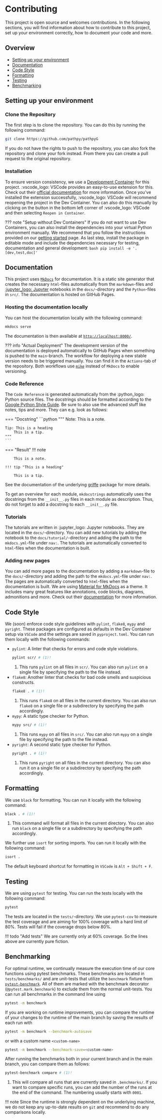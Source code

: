# Contributing

This project is open source and welcomes contributions. In the following sections, you will find information about how to contribute to this project, set up your environment correctly, how to document your code and more.

## Overview

- [Setting up your environment](#setting-up-your-environment)
- [Documentation](#documentation)
- [Code Style](#code-style)
- [Formatting](#formatting)
- [Testing](#testing)
- [Benchmarking](#benchmarking)

## Setting up your environment

### Clone the Repository
The first step is to clone the repository. You can do this by running the following command:
```bash
git clone https://github.com/pathpy/pathpyG
```
If you do not have the rights to push to the repository, you can also fork the repository and clone your fork instead. From there you can create a pull request to the original repository.

### Installation

To ensure version consistency, we use a [Development Container](https://containers.dev/) for this project. :vscode_logo: VSCode provides an easy-to-use extension for this. Check out their [official documentation](https://code.visualstudio.com/docs/devcontainers/containers) for more information. Once you've installed the extension successfully, :vscode_logo: VSCode will recommend reopening the project in the Dev Container. You can also do this manually by clicking on the button in the bottom left corner of :vscode_logo: VSCode and then selecting `Reopen in Container`.

??? note "Setup without Dev Containers"
    If you do not want to use Dev Containers, you can also install the dependencies into your virtual Python environment manually. We recommend that you follow the instructions provided on our [getting started](getting_started.md) page. As last step, install the package in editable mode and include the dependencies necessary for testing, documentation and general development:
    ```bash
    pip install -e '.[dev,test,doc]'
    ```

## Documentation

This project uses [`MkDocs`](https://www.mkdocs.org/) for documentation. It is a static site generator that creates the necessary `html`-files automatically from the `markdown`-files and [:jupyter_logo: Jupyter](https://jupyter.org/) notebooks in the `docs/`-directory and the `Python`-files in `src/`. The documentation is hosted on GitHub Pages.

### Hosting the documentation locally

You can host the documentation locally with the following command:
```bash
mkdocs serve
```
The documentation is then available at [`http://localhost:8000/`](http://localhost:8000/).

??? info "Actual Deployment"
    The development version of the documentation is deployed automatically to GitHub Pages when something is pushed to the `main`-branch. The workflow for deploying a new stable version needs to be triggered manually. You can find it in the `Actions`-tab of the repository. Both workflows use [`mike`](https://github.com/jimporter/mike) instead of `MkDocs` to enable versioning.

### Code Reference

The `Code Reference` is generated automatically from the :python_logo: Python source files. The docstrings should be formatted according to the [Google Python Style Guide](https://google.github.io/styleguide/pyguide.html#38-comments-and-docstrings). Be sure to also use the advanced stuff like notes, tips and more. They can e.g. look as follows:

=== "Docstring"
    ```python
    """
    Note:
        This is a note.

    Tip: This is a heading
        This is a tip.
    """
    ```
=== "Result"
    !!! note

        This is a note.

    !!! tip "This is a heading"

        This is a tip.

See the documentation of the underlying [griffe](https://mkdocstrings.github.io/griffe/docstrings/) package for more details.

To get an overview for each module, `mkdocstrings` automatically uses the docstrings from the `__init__.py` files in each module as description. Thus, do not forget to add a docstring to each `__init__.py` file.

### Tutorials

The tutorials are written in :jupyter_logo: Jupyter notebooks. They are located in the `docs/`-directory. You can add new tutorials by adding the notebook to the `docs/tutorial/`-directory and adding the path to the `mkdocs.yml`-file under `nav:`. The tutorials are automatically converted to `html`-files when the documentation is built.

### Adding new pages

You can add more pages to the documentation by adding a `markdown`-file to the `docs/`-directory and adding the path to the `mkdocs.yml`-file under `nav:`. The pages are automatically converted to `html`-files when the documentation is built. We are using [Material for MkDocs](https://squidfunk.github.io/mkdocs-material/) as a theme. It includes many great features like annotations, code blocks, diagrams, admonitions and more. Check out their [documentation](https://squidfunk.github.io/mkdocs-material/reference/) for more information.

## Code Style

We (soon) enforce code style guidelines with `pylint`, `flake8`, `mypy` and `pyright`. These packages are configured as defaults in the Dev Container setup via `VSCode` and the settings are saved in `pyproject.toml`. You can run them locally with the following commands:

- `pylint`: A linter that checks for errors and code style violations.
    ```bash
    pylint scr/ # (1)!
    ```
    1. This runs `pylint` on all files in `scr/`. You can also run `pylint` on a single file by specifying the path to the file instead.
- `flake8`: Another linter that checks for bad code smells and suspicious constructs.
    ```bash
    flake8 . # (1)!
    ```
    1. This runs `flake8` on all files in the current directory. You can also run `flake8` on a single file or a subdirectory by specifying the path accordingly.
- `mypy`: A static type checker for Python.
    ```bash
    mypy src/ # (1)!
    ```
    1. This runs `mypy` on all files in `src/`. You can also run `mypy` on a single file by specifying the path to the file instead.
- `pyright`: A second static type checker for Python.
    ```bash
    pyright . # (1)!
    ```
    1. This runs `pyright` on all files in the current directory. You can also run it on a single file or a subdirectory by specifying the path accordingly.

## Formatting

We use `black` for formatting. You can run it locally with the following command:

```bash
black . # (1)!
```

1. This command will format all files in the current directory. You can also run `black` on a single file or a subdirectory by specifying the path accordingly.

We further use `isort` for sorting imports. You can run it locally with the following command:
```bash
isort .
```
The default keyboard shortcut for formatting in `VSCode` is `Alt + Shift + F`.

## Testing

We are using `pytest` for testing. You can run the tests locally with the following command:
```bash
pytest
```
The tests are located in the `tests/`-directory. We use `pytest-cov` to measure the test coverage and are aiming for 100% coverage with a hard limit of 80%. Tests will fail if the coverage drops below 80%.

!!! todo "Add tests"
    We are currently only at 60% coverage. So the lines above are currently pure fiction.

## Benchmarking

For optimal runtime, we continually measure the execution time of our core functions using pytest benchmarks. These benchmarks are located in `tests/benchmarks/` and are unit-tests that utilize the `benchmark` fixture from [`pytest-benchmark`](https://pytest-benchmark.readthedocs.io/en/latest/index.html). All of them are marked with the benchmark decorator (`@pytest.mark.benchmark`) to exclude them from the normal unit-tests. You can run all benchmarks in the command line using
```bash
pytest -m benchmark
```
If you are working on runtime improvements, you can compare the runtime of your changes to the runtime of the main branch by saving the results of each run with
```bash
pytest -m benchmark --benchmark-autosave
```
or with a custom name `<custom-name>`
```bash
pytest -m benchmark --benchmark-save=<custom-name>
```
After running the benchmarks both in your current branch and in the main branch, you can compare them as follows:
```bash
pytest-benchmark compare # (1)!
```

1. This will compare all runs that are currently saved in `.benchmarks/`. If you want to compare specific runs, you can add the number of the runs at the end of the command. The numbering usually starts with `0001`.

!!! note
    Since the runtime is strongly dependent on the underlying machine, we do not keep any up-to-date results on `git` and recommend to do any comparisons locally.